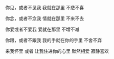 你见，或者不见我
我就在那里
不悲不喜

你念，或者不念我
情就在那里
不来不去

你爱或者不爱我
爱就在那里
不增不减

你跟，或者不跟我
我的手就在你的手里
不舍不弃

来我怀里
或者
让我住进你的心里
默然相爱
寂静喜欢
